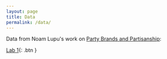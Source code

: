 ```yaml
---
layout: page
title: Data
permalink: /data/
---
```


Data from Noam Lupu's work on [Party Brands and Partisanship](https://onlinelibrary.wiley.com/doi/abs/10.1111/j.1540-5907.2012.00615.x):

[Lab 1](data/lupubrands.csv){: .btn }
